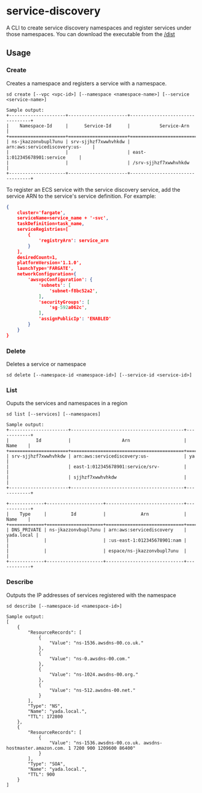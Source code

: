 # service-discovery
A CLI to create service discovery namespaces and register services under those namespaces. You can download the executable from the [/dist](https://github.com/jicowan/service-discovery/tree/master/dist)

## Usage
### Create
Creates a namespace and registers a service with a namespace. 
```
sd create [--vpc <vpc-id>] [--namespace <namespace-name>] [--service <service-name>]

Sample output: 
+---------------------+----------------------+---------------------------------+
|    Namespace-Id     |      Service-Id      |           Service-Arn           |
+=====================+======================+=================================+
| ns-jkazzonvbupl7unu | srv-sjjhzf7xwwhvhkdw | arn:aws:servicediscovery:us-    |
|                     |                      | east-1:012345678901:service     |
|                     |                      | /srv-sjjhzf7xwwhvhkdw           |
+---------------------+----------------------+---------------------------------+
```
To register an ECS service with the service discovery service, add the service ARN to the service's service definition. For example: 
```json
{
    cluster='fargate',
    serviceName=service_name + '-svc',
    taskDefinition=task_name,
    serviceRegistries=[
        {
            'registryArn': service_arn
        }
    ],
    desiredCount=1,
    platformVersion='1.1.0',
    launchType='FARGATE',
    networkConfiguration={
        'awsvpcConfiguration': {
            'subnets': [
                'subnet-f8bc52a2',
            ],
            'securityGroups': [
                'sg-592a062c',
            ],
            'assignPublicIp': 'ENABLED'
        }
    }
}
```
### Delete
Deletes a service or namespace
```
sd delete [--namespace-id <namespace-id>] [--service-id <service-id>]
```
### List
Ouputs the services and namespaces in a region
```
sd list [--services] [--namespaces]

Sample output: 
+----------------------+------------------------------------------+------------+
|          Id          |                   Arn                    |    Name    |
+======================+==========================================+============+
| srv-sjjhzf7xwwhvhkdw | arn:aws:servicediscovery:us-             | ya         |
|                      | east-1:012345678901:service/srv-         |            |
|                      | sjjhzf7xwwhvhkdw                         |            |
+----------------------+------------------------------------------+------------+

+-------------+---------------------+-----------------------------+------------+
|    Type     |         Id          |             Arn             |    Name    |
+=============+=====================+=============================+============+
| DNS_PRIVATE | ns-jkazzonvbupl7unu | arn:aws:servicediscovery    | yada.local |
|             |                     | :us-east-1:012345678901:nam |            |
|             |                     | espace/ns-jkazzonvbupl7unu  |            |
+-------------+---------------------+-----------------------------+------------+
```
### Describe
Outputs the IP addresses of services registered with the namespace
```
sd describe [--namespace-id <namespace-id>]

Sample output: 
[
    {
        "ResourceRecords": [
            {
                "Value": "ns-1536.awsdns-00.co.uk."
            },
            {
                "Value": "ns-0.awsdns-00.com."
            },
            {
                "Value": "ns-1024.awsdns-00.org."
            },
            {
                "Value": "ns-512.awsdns-00.net."
            }
        ],
        "Type": "NS",
        "Name": "yada.local.",
        "TTL": 172800
    },
    {
        "ResourceRecords": [
            {
                "Value": "ns-1536.awsdns-00.co.uk. awsdns-hostmaster.amazon.com. 1 7200 900 1209600 86400"
            }
        ],
        "Type": "SOA",
        "Name": "yada.local.",
        "TTL": 900
    }
]
```
